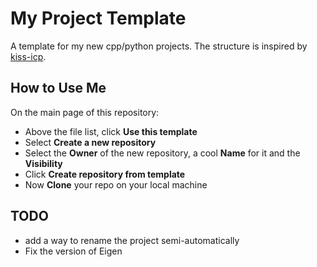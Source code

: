 # My Project Template

A template for my new cpp/python projects.
The structure is inspired by [kiss-icp](https://github.com/PRBonn/kiss-icp).

## How to Use Me
On the main page of this repository:
- Above the file list, click **Use this template**
- Select **Create a new repository**
- Select the **Owner** of the new repository, a cool **Name** for it and the **Visibility**
- Click **Create repository from template**
- Now **Clone** your repo on your local machine

## TODO
- add a way to rename the project semi-automatically
- Fix the version of Eigen
